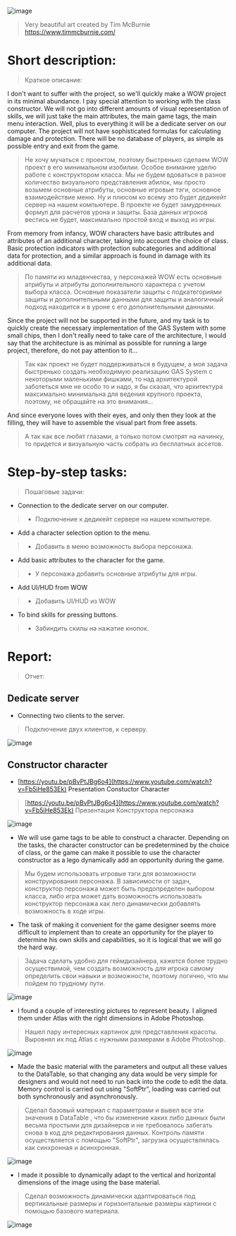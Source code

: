 ![image](https://github.com/Valera94/Portfolio/assets/91465697/622c9435-b7b7-4c48-8d7b-b8a6fa9aa70e)
> Very beautiful art created by Tim McBurnie https://www.timmcburnie.com/

# Short description:
>Краткое описание:

I don't want to suffer with the project, so we'll quickly make a WOW project in its minimal abundance. I pay special attention to working with the class constructor. We will not go into different amounts of visual representation of skills, we will just take the main attributes, the main game tags, the main menu interaction. Well, plus to everything it will be a dedicate server on our computer. The project will not have sophisticated formulas for calculating damage and protection. There will be no database of players, as simple as possible entry and exit from the game.
>Не хочу мучаться с проектом, поэтому быстренько сделаем WOW проект в его минимальном изобилии. Особое внимание уделю работе с конструктором класса. Мы не будем вдоваться в разное количество визуального представления абилок, мы просто возьмем основные атрибуты, основные игровые тэги, основное взаимодействие меню. Ну и плюсом ко всему это будет дедикейт сервер на нашем компьютере. В проекте не будет замудренных формул для расчетов урона и защиты. База данных игроков вестись не будет, максимально простой вход и выход из игры.

From memory from infancy, WOW characters have basic attributes and attributes of an additional character, taking into account the choice of class. Basic protection indicators with protection subcategories and additional data for protection, and a similar approach is found in damage with its additional data.
>По памяти из младенчества, у персонажей WOW есть основные атрибуты и атрибуты дополнительного характера с учетом выбора класса. Основные показатели защиты с подкатегориями защиты и дополнительными данными для защиты и аналогичный подход находится и в уроне с его дополнительными данными.

Since the project will not be supported in the future, and my task is to quickly create the necessary implementation of the GAS System with some small chips, then I don't really need to take care of the architecture, I would say that the architecture is as minimal as possible for running a large project, therefore, do not pay attention to it...
>Так как проект не будет поддерживаться в будущем, а моя задача быстренько создать необходимую реализацию GAS System с некоторыми маленькими фишками, то над архитектурой заботеться мне не особо то и надо, я бы сказал, что архитектура максимально минимальна для ведения крупного проекта, поэтому, не обращайте на это внимания...

And since everyone loves with their eyes, and only then they look at the filling, they will have to assemble the visual part from free assets.
>А так как все любят глазами, а только потом смотрят на начинку, то придется и визуальную часть собрать из бесплатных ассетов.

# Step-by-step tasks:
> Пошаговые задачи:

- Connection to the dedicate server on our computer.
> - Подключение к дедикейт сервере на нашем компьютере.
- Add a character selection option to the menu.
> - Добавить в меню возможность выбора персонажа.
- Add basic attributes to the character for the game.
> - У персонажа добавить основные атрибуты для игры.
- Add UI/HUD from WOW
> - Добавить UI/HUD из WOW
- To bind skills for pressing buttons.
> - Забиндить скилы на нажатие кнопок.


# Report:
> Отчет:

## Dedicate server
- Connecting two clients to the server.
> Подключение двух клиентов, к серверу.

![image](https://github.com/Valera94/Portfolio/assets/91465697/d1b40f6d-6731-467c-90cc-55cff092cfc3)






## Constructor character

- [https://youtu.be/pBvPtJBg6o4](https://www.youtube.com/watch?v=Fb5iHe853Ek) Presentation Constuctor Character
> [https://youtu.be/pBvPtJBg6o4](https://www.youtube.com/watch?v=Fb5iHe853Ek) Презентация Конструктора персонажа
   
 ![image](https://github.com/Valera94/Portfolio/assets/91465697/3900b2e1-8ecd-4da2-a598-1233ff36b0c6)




- We will use game tags to be able to construct a character. Depending on the tasks, the character constructor can be predetermined by the choice of class, or the game can make it possible to use the character constructor as a lego dynamically add an opportunity during the game.
> Мы будем использовать игровые тэги для возможности конструирования персонажа. В зависимости от задач, конструктор персонажа может быть предопределен выбором класса, либо игра может дать возможность использовать конструктор персонажа как лего динамически добавлять возможность в ходе игры.

- The task of making it convenient for the game designer seems more difficult to implement than to create an opportunity for the player to determine his own skills and capabilities, so it is logical that we will go the hard way.
> Задача сделать удобно для геймдизайнера, кажется более трудно осуществимой, чем создать возможность  для игрока самому определить свои навыки и возможности, поэтому логично, что мы пойдем по трудному пути.

![image](https://github.com/Valera94/Portfolio/assets/91465697/535075c5-d412-4739-b5d2-eeee339e20a9)

- I found a couple of interesting pictures to represent beauty. I aligned them under Atlas with the right dimensions in Adobe Photoshop. 
> Нашел пару интересных картинок для представления красоты. Выровнял их под Atlas с нужными размерами в Adobe Photoshop. 

![image](https://github.com/Valera94/Portfolio/assets/91465697/e19b047c-4755-4edd-9fd5-de13e8ac683e)

- Made the basic material with the parameters and output all these values to the DataTable, so that changing any data would be very simple for designers and would not need to run back into the code to edit the data. Memory control is carried out using "SoftPtr", loading was carried out both synchronously and asynchronously.
> Cделал базовый материал с параметрами и вывел все эти значения в DataTable , что бы изменение каких либо данных были весьма простыми для дизайнеров и не требовалось забегать снова в код для редактирования данных. Контроль памяти осуществляется с помощью "SoftPtr", загрузка осуществлялась как синхронная и асинхронная.

![image](https://github.com/Valera94/Portfolio/assets/91465697/9ad55e19-da74-431e-a913-a67586519527)

- I made it possible to dynamically adapt to the vertical and horizontal dimensions of the image using the base material.
> Сделал возможность динамически адаптироваться под вертикальные размеры и горизонтальные размеры картинки с помощью базового материала.

![image](https://github.com/Valera94/Portfolio/assets/91465697/4e45d871-37bc-455a-9c22-8635b70236c8)
